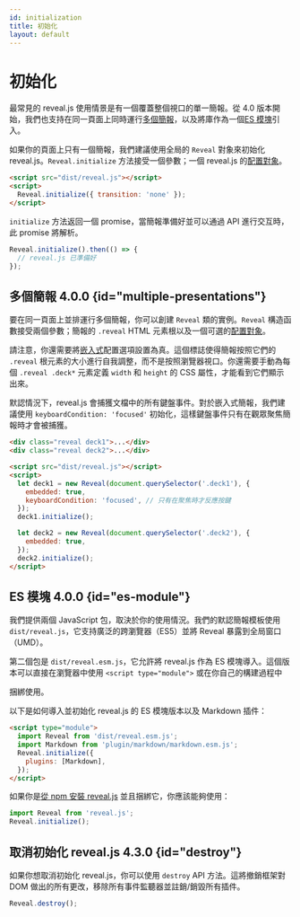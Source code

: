 ```yaml
---
id: initialization
title: 初始化
layout: default
---
```


# 初始化

最常見的 reveal.js 使用情景是有一個覆蓋整個視口的單一簡報。從 4.0 版本開始，我們也支持在同一頁面上同時運行[多個簡報](#multiple-presentations)，以及將庫作為一個[ES 模塊](#es-module)引入。

如果你的頁面上只有一個簡報，我們建議使用全局的 `Reveal` 對象來初始化 reveal.js。`Reveal.initialize` 方法接受一個參數；一個 reveal.js 的[配置對象](/zh-hant/config/)。

```html
<script src="dist/reveal.js"></script>
<script>
  Reveal.initialize({ transition: 'none' });
</script>
```

`initialize` 方法返回一個 promise，當簡報準備好並可以通過 API 進行交互時，此 promise 將解析。

```js
Reveal.initialize().then(() => {
  // reveal.js 已準備好
});
```

## 多個簡報 <span class="r-version-badge new">4.0.0</span> {id="multiple-presentations"}

要在同一頁面上並排運行多個簡報，你可以創建 `Reveal` 類的實例。`Reveal` 構造函數接受兩個參數；簡報的 `.reveal` HTML 元素根以及一個可選的[配置對象](/zh-hant/config/)。

請注意，你還需要將[嵌入式](/zh-hant/presentation-size/#嵌入式)配置選項設置為真。這個標誌使得簡報按照它們的 `.reveal` 根元素的大小進行自我調整，而不是按照瀏覽器視口。你還需要手動為每個 `.reveal .deck*` 元素定義 `width` 和 `height` 的 CSS 屬性，才能看到它們顯示出來。

默認情況下，reveal.js 會捕獲文檔中的所有鍵盤事件。對於嵌入式簡報，我們建議使用 `keyboardCondition: 'focused'` 初始化，這樣鍵盤事件只有在觀眾聚焦簡報時才會被捕獲。

```html
<div class="reveal deck1">...</div>
<div class="reveal deck2">...</div>

<script src="dist/reveal.js"></script>
<script>
  let deck1 = new Reveal(document.querySelector('.deck1'), {
    embedded: true,
    keyboardCondition: 'focused', // 只有在聚焦時才反應按鍵
  });
  deck1.initialize();

  let deck2 = new Reveal(document.querySelector('.deck2'), {
    embedded: true,
  });
  deck2.initialize();
</script>
```

## ES 模塊 <span class="r-version-badge new">4.0.0</span> {id="es-module"}

我們提供兩個 JavaScript 包，取決於你的使用情況。我們的默認簡報模板使用 `dist/reveal.js`，它支持廣泛的跨瀏覽器（ES5）並將 Reveal 暴露到全局窗口（UMD）。

第二個包是 `dist/reveal.esm.js`，它允許將 reveal.js 作為 ES 模塊導入。這個版本可以直接在瀏覽器中使用 `<script type="module">` 或在你自己的構建過程中

捆綁使用。

以下是如何導入並初始化 reveal.js 的 ES 模塊版本以及 Markdown 插件：

```html
<script type="module">
  import Reveal from 'dist/reveal.esm.js';
  import Markdown from 'plugin/markdown/markdown.esm.js';
  Reveal.initialize({
    plugins: [Markdown],
  });
</script>
```

如果你是[從 npm 安裝 reveal.js](https://revealjs.com/zh-hant/installation/#%E5%BE%9E-npm-%E5%AE%89%E8%A3%9D) 並且捆綁它，你應該能夠使用：

```js
import Reveal from 'reveal.js';
Reveal.initialize();
```

## 取消初始化 reveal.js <span class="r-version-badge new">4.3.0</span> {id="destroy"}

如果你想取消初始化 reveal.js，你可以使用 `destroy` API 方法。這將撤銷框架對 DOM 做出的所有更改，移除所有事件監聽器並註銷/銷毀所有插件。

```js
Reveal.destroy();
```
